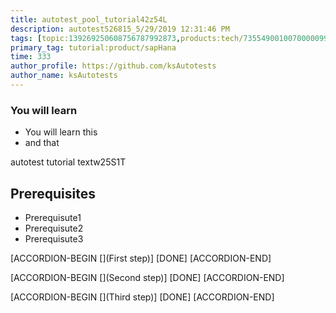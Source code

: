 ```yaml
---
title: autotest_pool_tutorial42z54L
description: autotest526815_5/29/2019 12:31:46 PM
tags: [topic:139269250608756787992873,products:tech/73554900100700000996,tutorial:experience/advanced]
primary_tag: tutorial:product/sapHana
time: 333
author_profile: https://github.com/ksAutotests
author_name: ksAutotests
---
```

### You will learn
- You will learn this
- and that

autotest tutorial textw25S1T

## Prerequisites
- Prerequisute1
- Prerequisute2
- Prerequisute3

[ACCORDION-BEGIN [](First step)]
[DONE]
[ACCORDION-END]

[ACCORDION-BEGIN [](Second step)]
[DONE]
[ACCORDION-END]

[ACCORDION-BEGIN [](Third step)]
[DONE]
[ACCORDION-END]


